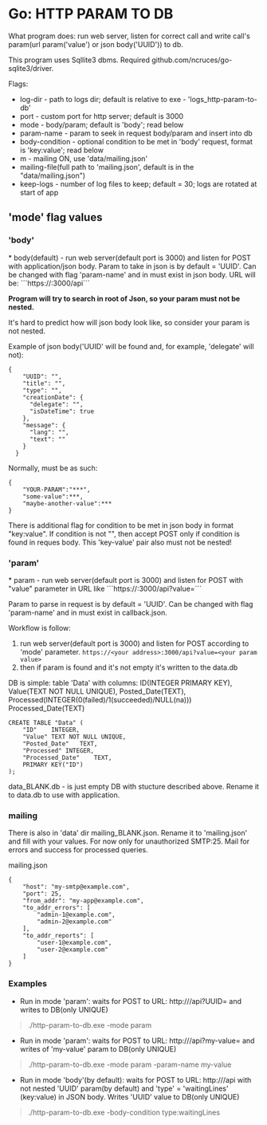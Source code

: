 <h1>Go: HTTP PARAM TO DB</h1>

What program does: run web server, listen for correct call and write call's param(url param('value') or json body('UUID')) to db.

This program uses Sqllite3 dbms. Required github.com/ncruces/go-sqlite3/driver.

Flags:

* log-dir - path to logs dir; default is relative to exe - 'logs_http-param-to-db'
* port - custom port for http server; default is 3000
* mode - body/param; default is 'body'; read below
* param-name - param to seek in request body/param and insert into db 
* body-condition - optional condition to be met in 'body' request, format is 'key:value'; read below
* m - mailing ON, use 'data/mailing.json'
* mailing-file(full path to 'mailing.json', default is in the "data/mailing.json")
* keep-logs - number of log files to keep; default = 30; logs are rotated at start of app

<h2>'mode' flag values</h2>

<h3>'body'</h3>
* body(default) - run web server(default port is 3000) and listen for POST with application/json body.
    Param to take in json is by default = 'UUID'. Can be changed with flag 'param-name' and in must exist in json body.
    URL will be: ```https://<your address>:3000/api```

<b>Program will try to search in root of Json, so your param must not be nested.</b>

It's hard to predict how will json body look like, so consider your param is not nested.

Example of json body('UUID' will be found and, for example, 'delegate' will not):
```
{
    "UUID": "",
    "title": "",
    "type": "",
    "creationDate": {
      "delegate": "",
      "isDateTime": true
    },
    "message": {
      "lang": "",
      "text": ""
    }
  }
```
Normally, must be as such:
```
{
    "YOUR-PARAM":"***",
    "some-value":***, 
    "maybe-another-value":***
}
```

There is additional flag for condition to be met in json body in format "key:value".
If condition is not "", then accept POST only if condition is found in reques body.
This 'key-value' pair also must not be nested!

<h3>'param'</h3>
* param - run web server(default port is 3000) and listen for POST with "value" parameter in URL like 
    ```https://<your address>:3000/api?value=<your param value>```

Param to parse in request is by default = 'UUID'. Can be changed with flag 'param-name' and in must exist in callback.json.

Workflow is follow:
1. run web server(default port is 3000) and listen for POST according to 'mode' parameter.
    ```https://<your address>:3000/api?value=<your param value>```
2. then if  param is found and it's not empty it's written to the data.db

DB is simple: 
    table 'Data' with columns:
        ID(INTEGER PRIMARY KEY), 
        Value(TEXT NOT NULL UNIQUE), 
        Posted_Date(TEXT),
        Processed(INTEGER(0(failed)/1(succeeded)/NULL(na)))
        Processed_Date(TEXT)
```
CREATE TABLE "Data" (
	"ID"	INTEGER,
	"Value"	TEXT NOT NULL UNIQUE,
	"Posted_Date"	TEXT,
	"Processed"	INTEGER,
	"Processed_Date"	TEXT,
	PRIMARY KEY("ID")
);
```

data_BLANK.db - is just empty DB with stucture described above. 
Rename it to data.db to use with application.

<h3>mailing</h3>
There is also in 'data' dir mailing_BLANK.json. 
Rename it to 'mailing.json' and fill with your values.
For now only for unauthorized SMTP:25.
Mail for errors and success for processed queries.

mailing.json
```
{
    "host": "my-smtp@example.com",
    "port": 25,
    "from_addr": "my-app@example.com",
    "to_addr_errors": [
        "admin-1@example.com",
        "admin-2@example.com"
    ],
    "to_addr_reports": [
        "user-1@example.com",
        "user-2@example.com"
    ]
}
```

<h3>Examples</h3>

* Run in mode 'param': waits for POST to URL: http://<your server ip>/api?UUID=<value> and writes <value> to DB(only UNIQUE)
> ./http-param-to-db.exe -mode param 

* Run in mode 'param': waits for POST to URL: http://<your server host>/api?my-value=<value> and writes <value> of 'my-value' param to DB(only UNIQUE)
> ./http-param-to-db.exe -mode param -param-name my-value

* Run in mode 'body'(by default): waits for POST to URL: http://<your server host>/api with not nested 'UUID' param(by default) and 'type' = 'waitingLines' (key:value) in JSON body. Writes 'UUID' value to DB(only UNIQUE)
> ./http-param-to-db.exe -body-condition type:waitingLines
